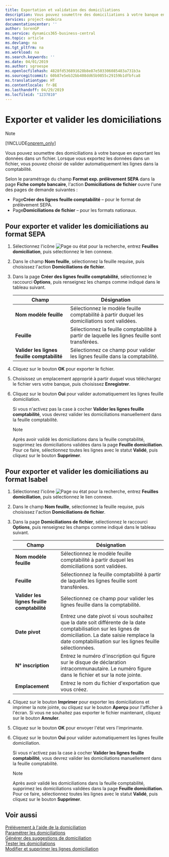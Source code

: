 ```yaml
---
title: Exportation et validation des domiciliations
description: Vous pouvez soumettre des domiciliations à votre banque en exportant les données dans un fichier. Lorsque vous exportez les données dans un fichier, vous pouvez choisir de valider automatiquement les lignes dans la comptabilité.
services: project-madeira
documentationcenter: ''
author: SorenGP
ms.service: dynamics365-business-central
ms.topic: article
ms.devlang: na
ms.tgt_pltfrm: na
ms.workload: na
ms.search.keywords: ''
ms.date: 04/01/2019
ms.author: sgroespe
ms.openlocfilehash: 4828fd536891628b8e87e503306085483a731b3a
ms.sourcegitcommit: 60b87e5eb32bb408dd65b9855c29159b1dfbfca8
ms.translationtype: HT
ms.contentlocale: fr-BE
ms.lasthandoff: 04/29/2019
ms.locfileid: "1237810"
---
```

# <a name="export-and-post-domiciliations"></a>Exporter et valider les domiciliations
> [!Note]
> [!INCLUDE[onprem_only](../../includes/onprem_only_md.md)]

Vous pouvez soumettre des domiciliations à votre banque en exportant les données dans un fichier. Lorsque vous exportez les données dans un fichier, vous pouvez choisir de valider automatiquement les lignes dans la comptabilité.  

Selon le paramétrage du champ **Format exp. prélèvement SEPA** dans la page **Fiche compte bancaire**, l'action **Domiciliations de fichier** ouvre l'une des pages de demande suivantes :  

- Page**Créer des lignes feuille comptabilité** – pour le format de prélèvement SEPA.  
- Page**Domiciliations de fichier** – pour les formats nationaux.  

## <a name="to-export-and-post-domiciliations-in-sepa-format"></a>Pour exporter et valider les domiciliations au format SEPA  

1.  Sélectionnez l'icône ![Page ou état pour la recherche](../../media/ui-search/search_small.png "icône Page ou état pour la recherche"), entrez **Feuilles domiciliation**, puis sélectionnez le lien connexe.  
2.  Dans le champ **Nom feuille**, sélectionnez la feuille requise, puis choisissez l'action **Domiciliations de fichier**.  
3.  Dans la page **Créer des lignes feuille comptabilité**, sélectionnez le raccourci **Options**, puis renseignez les champs comme indiqué dans le tableau suivant.  

    |Champ|Désignation|  
    |---------------------------------|---------------------------------------|  
    |**Nom modèle feuille**|Sélectionnez le modèle feuille comptabilité à partir duquel les domiciliations sont validées.|  
    |**Feuille**|Sélectionnez la feuille comptabilité à partir de laquelle les lignes feuille sont transférées.|  
    |**Valider les lignes feuille comptabilité**|Sélectionnez ce champ pour valider les lignes feuille dans la comptabilité.|  

4.  Cliquez sur le bouton **OK** pour exporter le fichier.  
5.  Choisissez un emplacement approprié à partir duquel vous téléchargez le fichier vers votre banque, puis choisissez **Enregistrer**.  
6.  Cliquez sur le bouton **Oui** pour valider automatiquement les lignes feuille domiciliation.  

    Si vous n'activez pas la case à cocher **Valider les lignes feuille comptabilité**, vous devrez valider les domiciliations manuellement dans la feuille comptabilité.  

    > [!NOTE]  
    >  Après avoir validé les domiciliations dans la feuille comptabilité, supprimez les domiciliations validées dans la page **Feuille domiciliation**. Pour ce faire, sélectionnez toutes les lignes avec le statut **Validé**, puis cliquez sur le bouton **Supprimer**.  

## <a name="to-export-and-post-domiciliations-in-isabel-format"></a>Pour exporter et valider les domiciliations au format Isabel  

1.  Sélectionnez l'icône ![Page ou état pour la recherche](../../media/ui-search/search_small.png "icône Page ou état pour la recherche"), entrez **Feuilles domiciliation**, puis sélectionnez le lien connexe.  
2.  Dans le champ **Nom feuille**, sélectionnez la feuille requise, puis choisissez l'action **Domiciliations de fichier**.  
3.  Dans la page **Domiciliations de fichier**, sélectionnez le raccourci **Options**, puis renseignez les champs comme indiqué dans le tableau suivant.  

    |Champ|Désignation|  
    |---------------------------------|---------------------------------------|  
    |**Nom modèle feuille**|Sélectionnez le modèle feuille comptabilité à partir duquel les domiciliations sont validées.|  
    |**Feuille**|Sélectionnez la feuille comptabilité à partir de laquelle les lignes feuille sont transférées.|  
    |**Valider les lignes feuille comptabilité**|Sélectionnez ce champ pour valider les lignes feuille dans la comptabilité.|  
    |**Date pivot**|Entrez une date pivot si vous souhaitez que la date soit différente de la date comptabilisation sur les lignes de domiciliation. La date saisie remplace la date comptabilisation sur les lignes feuille sélectionnées.|  
    |**N° inscription**|Entrez le numéro d'inscription qui figure sur le disque de déclaration intracommunautaire. Le numéro figure dans le fichier et sur la note jointe.|  
    |**Emplacement**|Entrez le nom du fichier d'exportation que vous créez.|  

4.  Cliquez sur le bouton **Imprimer** pour exporter les domiciliations et imprimer la note jointe, ou cliquez sur le bouton **Aperçu** pour l'afficher à l'écran. Si vous ne souhaitez pas exporter le fichier maintenant, cliquez sur le bouton **Annuler**.  
5.  Cliquez sur le bouton **OK** pour envoyer l'état vers l'imprimante.  
6.  Cliquez sur le bouton **Oui** pour valider automatiquement les lignes feuille domiciliation.  

    Si vous n'activez pas la case à cocher **Valider les lignes feuille comptabilité**, vous devrez valider les domiciliations manuellement dans la feuille comptabilité.  

    > [!NOTE]  
    >  Après avoir validé les domiciliations dans la feuille comptabilité, supprimez les domiciliations validées dans la page **Feuille domiciliation**. Pour ce faire, sélectionnez toutes les lignes avec le statut **Validé**, puis cliquez sur le bouton **Supprimer**.  

## <a name="see-also"></a>Voir aussi  
 [Prélévement à l'aide de la domiciliation](direct-debit-using-domiciliation.md)   
 [Paramétrer les domiciliations](how-to-set-up-domiciliations.md)   
 [Générer des suggestions de domiciliation](how-to-generate-domiciliation-suggestions.md)   
 [Tester les domiciliations](how-to-test-domiciliations.md)   
 [Modifier et supprimer les lignes domiciliation](how-to-edit-and-delete-domiciliation-lines.md)

